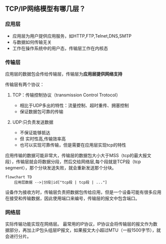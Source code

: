 ## TCP/IP网络模型有哪几层？

### 应用层

- 应用层为用户提供应用服务，如HTTP,FTP,Telnet,DNS,SMTP
- 与数据如何传输无关
- 工作在操作系统中的用户态，传输层工作在内核态

### 传输层

应用层的数据包会传给传输层，传输层为**应用层提供网络支持**

传输层有两个协议：

1. TCP：传输控制协议（transmission Control Trotocol）
   - 相比于UDP多出的特性：流量控制、超时重传、拥塞控制
   - 保证数据包可靠的传输

2. UDP:只负责发送数据
   - 不保证能够抵达
   - 但 实时性高,传输效率高
   - 也可以实现可靠传输，但是需要在应用层实现tcp的特性

应用传输的数据可能非常大，传输层的数据包大小大于MSS（tcp的最大报文段），传输层就会将数据分段，然后交给网络层,每个段就是TCP段（tcp segment），那个分块发送失败，就会重新发送那个分块。

```mermaid
flowchart TD
    应用层数据 -->|分段|id["tcp段 | tcp段 | ..."]
```

设备作为接收方时，传输层负责把数据包传给应用，但是一个设备可能有很多应用在接受和传输数据，因此使用端口来编号，传输层的报文中包含端口。

### 网络层
实际传输功能实现在网络层。
最常用的IP协议，IP协议会将传输层的报文作为数据部分，再加上IP包头组层IP报文，如果报文大小超过MTU（一般1500字节），就会进行分片。



```
```


